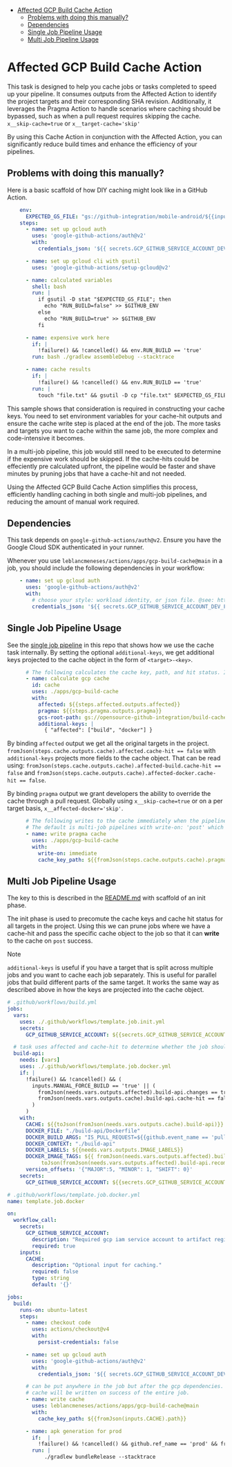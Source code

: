 - [Affected GCP Build Cache Action](#affected-gcp-build-cache-action)
  - [Problems with doing this manually?](#problems-with-doing-this-manually)
  - [Dependencies](#dependencies)
  - [Single Job Pipeline Usage](#single-job-pipeline-usage)
  - [Multi Job Pipeline Usage](#multi-job-pipeline-usage)


# Affected GCP Build Cache Action

This task is designed to help you cache jobs or tasks completed to speed up your pipeline. It consumes outputs from the Affected Action to identify the project targets and their corresponding SHA revision. Additionally, it leverages the Pragma Action to handle scenarios where caching should be bypassed, such as when a pull request requires skipping the cache. `x__skip-cache=true` or `x__target-cache='skip'`

By using this Cache Action in conjunction with the Affected Action, you can significantly reduce build times and enhance the efficiency of your pipelines.


## Problems with doing this manually?

Here is a basic scaffold of how DIY caching might look like in a GitHub Action.

```yaml
    env:
      EXPECTED_GS_FILE: "gs://github-integration/mobile-android/${{inputs.CACHE_KEY}}"
    steps:
      - name: set up gcloud auth
        uses: 'google-github-actions/auth@v2'
        with:
          credentials_json: '${{ secrets.GCP_GITHUB_SERVICE_ACCOUNT_DEV }}'

      - name: set up gcloud cli with gsutil
        uses: 'google-github-actions/setup-gcloud@v2'

      - name: calculated variables
        shell: bash
        run: |
          if gsutil -D stat "$EXPECTED_GS_FILE"; then
            echo "RUN_BUILD=false" >> $GITHUB_ENV
          else
            echo "RUN_BUILD=true" >> $GITHUB_ENV
          fi

      - name: expensive work here
        if: |
          !failure() && !cancelled() && env.RUN_BUILD == 'true'
        run: bash ./gradlew assembleDebug --stacktrace

      - name: cache results
        if: |
          !failure() && !cancelled() && env.RUN_BUILD == 'true'
        run: |
          touch "file.txt" && gsutil -D cp "file.txt" $EXPECTED_GS_FILE
```

This sample shows that consideration is required in constructing your cache keys. You need to set environment variables for your cache-hit outputs and ensure the cache write step is placed at the end of the job. The more tasks and targets you want to cache within the same job, the more complex and code-intensive it becomes.

In a multi-job pipeline, this job would still need to be executed to determine if the expensive work should be skipped. If the cache-hits could be effeciently pre calculated upfront, the pipeline would be faster and shave minutes by pruning jobs that have a cache-hit and not needed.

Using the Affected GCP Build Cache Action simplifies this process, efficiently handling caching in both single and multi-job pipelines, and reducing the amount of manual work required.


## Dependencies

This task depends on `google-github-actions/auth@v2`. Ensure you have the Google Cloud SDK authenticated in your runner.

Whenever you use `leblancmeneses/actions/apps/gcp-build-cache@main` in a job, you should include the following dependencies in your workflow:

```yaml
    - name: set up gcloud auth
      uses: 'google-github-actions/auth@v2'
      with:
        # choose your style: workload identity, or json file. @see: https://github.com/google-github-actions/auth
        credentials_json: '${{ secrets.GCP_GITHUB_SERVICE_ACCOUNT_DEV_FILE }}'
```



## Single Job Pipeline Usage

See the [single job pipeline](../.github/workflows/ci.yml) in this repo that shows how we use the cache task internally.
By setting the optional `additional-keys`, we get additional keys projected to the cache object in the form of `<target>-<key>`.

```yaml
      # The following calculates the cache key, path, and hit status. It will not write to the cache.
      - name: calculate gcp cache
        id: cache
        uses: ./apps/gcp-build-cache
        with:
          affected: ${{steps.affected.outputs.affected}}
          pragma: ${{steps.pragma.outputs.pragma}}
          gcs-root-path: gs://opensource-github-integration/build-cache
          additional-keys: |
            { "affected": ["build", "docker"] }
```

By binding `affected` output we get all the original targets in the project.
`fromJson(steps.cache.outputs.cache).affected.cache-hit == false` with `additional-keys` projects more fields to the cache object.
That can be read using: `fromJson(steps.cache.outputs.cache).affected-build.cache-hit == false` and `fromJson(steps.cache.outputs.cache).affected-docker.cache-hit == false`.


By binding `pragma` output we grant developers the ability to override the cache through a pull request.
Globally using `x__skip-cache=true` or on a per target basis, `x__affected-docker='skip'`.


```yaml
      # The following writes to the cache immediately when the pipeline reaches this step. (useful in single job pipelines)
      # The default is multi-job pipelines with write-on: 'post' which only writes on success of the entire job and can be placed anywhere in the job but after the gcp dependencies.
      - name: write pragma cache
        uses: ./apps/gcp-build-cache
        with:
          write-on: immediate
          cache_key_path: ${{fromJson(steps.cache.outputs.cache).pragma.path}}
```



## Multi Job Pipeline Usage

The key to this is described in the [README.md](../README.md#recommendations-for-multi-job-pipeline) with scaffold of an init phase.

The init phase is used to precomute the cache keys and cache hit status for all targets in the project.  Using this we can prune jobs where we have a cache-hit and pass the specific cache object to the job so that it can **write** to the cache on `post` success.

> [!NOTE]
> `additional-keys` is useful if you have a target that is split across multiple jobs and you want to cache each job separately.
> This is useful for parallel jobs that build different parts of the same target.  It works the same way as described above
> in how the keys are projected into the cache object.


```yaml
# .github/workflows/build.yml
jobs:
  vars:
    uses: ./.github/workflows/template.job.init.yml
    secrets:
      GCP_GITHUB_SERVICE_ACCOUNT: ${{secrets.GCP_GITHUB_SERVICE_ACCOUNT_DEV}}

  # task uses affected and cache-hit to determine whether the job should be pruned from execution.
  build-api:
    needs: [vars]
    uses: ./.github/workflows/template.job.docker.yml
    if: |
      !failure() && !cancelled() && (
        inputs.MANUAL_FORCE_BUILD == 'true' || (
          fromJson(needs.vars.outputs.affected).build-api.changes == true &&
          fromJson(needs.vars.outputs.cache).build-api.cache-hit == false
        )
      )
    with:
      CACHE: ${{toJson(fromJson(needs.vars.outputs.cache).build-api)}}
      DOCKER_FILE: "./build-api/Dockerfile"
      DOCKER_BUILD_ARGS: "IS_PULL_REQUEST=${{github.event_name == 'pull_request'}}"
      DOCKER_CONTEXT: "./build-api"
      DOCKER_LABELS: ${{needs.vars.outputs.IMAGE_LABELS}}
      DOCKER_IMAGE_TAGS: ${{ fromJson(needs.vars.outputs.affected).build-api.recommended_imagetags &&
           toJson(fromJson(needs.vars.outputs.affected).build-api.recommended_imagetags) || '[]' }}
      version_offsets: '{"MAJOR":5, "MINOR": 1, "SHIFT": 0}'
    secrets:
      GCP_GITHUB_SERVICE_ACCOUNT: ${{secrets.GCP_GITHUB_SERVICE_ACCOUNT}}

```

```yaml
# .github/workflows/template.job.docker.yml
name: template.job.docker

on:
  workflow_call:
    secrets:
      GCP_GITHUB_SERVICE_ACCOUNT:
        description: "Required gcp iam service account to artifact registery and k8s"
        required: true
    inputs:
      CACHE:
        description: "Optional input for caching."
        required: false
        type: string
        default: '{}'

jobs:
  build:
    runs-on: ubuntu-latest
    steps:
      - name: checkout code
        uses: actions/checkout@v4
        with:
          persist-credentials: false

      - name: set up gcloud auth
        uses: 'google-github-actions/auth@v2'
        with:
          credentials_json: '${{ secrets.GCP_GITHUB_SERVICE_ACCOUNT_DEV }}'

      # can be put anywhere in the job but after the gcp dependencies.
      # cache will be written on success of the entire job.
      - name: write cache
        uses: leblancmeneses/actions/apps/gcp-build-cache@main
        with:
          cache_key_path: ${{fromJson(inputs.CACHE).path}}

      - name: apk generation for prod
        if:  |
          !failure() && !cancelled() && github.ref_name == 'prod' && fromJson(inputs.CACHE).cache-hit == false
        run: |
            ./gradlew bundleRelease --stacktrace
```
